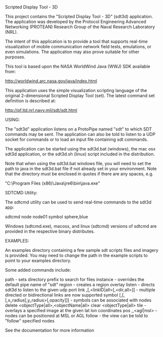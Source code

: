 Scripted Display Tool - 3D

This project contains the "Scripted Display Tool - 3D" (sdt3d)
application.  The application was developed by the Protocol
Engineering Advanced Networking (PROTEAN) Research Group of the Naval
Research Laboratory (NRL).

The intent of this application is to provide a tool that supports
real-time visualization of mobile communication network field tests,
emulations, or even simulations.  The application may also prove
suitable for other purposes.

This tool is based upon the NASA WorldWind Java (WWJ) SDK available
from:

<http://worldwind.arc.nasa.gov/java/index.html> 

This application uses the simple visualization scripting language of
the original 2-dimensional Scripted Display Tool (set).  The latest
command set definition is described at:

http://pf.itd.nrl.navy.mil/sdt/sdt.html

USING:

The "sdt3d" application listens on a ProtoPipe named "sdt" to which
SDT commands may be sent.  The application can also be told to listen
to a UDP socket for commands or to load an input file containing sdt
commands.

The application can be started using the sdt3d.bat (windows), the mac
osx sdt3d application, or the sdt3d.sh (linux) script included in the
distribution.

Note that when using the sdt3d.bat windows file, you will need to set
the path to java in the sdt3d.bat file if not already set in your
environment.  Note that the directory must be enclosed in quotes if
there are any spaces, e.g. 

"C:\Program Files (x86)\Java\jre6\bin\java.exe"

SDTCMD Utility:

The sdtcmd utility can be used to send real-time commands to the sdt3d app:

sdtcmd node node01 symbol sphere,blue

Windows (sdtcmd.exe), macosx, and linux (sdtcmd) versions of sdtcmd are provided in the respective binary distributes.

EXAMPLES:

An examples directory containing a few sample sdt scripts files and
imagery is provided.  You may need to change the path in the example
scripts to point to your examples directory.

Some added commands include:

path <imageFilePath> - sets directory prefix to search for files
instance <instanceName> - overrides the default pipe name of "sdt"
region <regionName> <attributes> - creates a region overlay
listen <udpPort> - directs sdt3d to listen to the given udp port
link <node1>,<node1>[,<linkID|all>[,<dir,all>]] - multiple directed or
bidirectional links are now supported
symbol <symbolType>[,<color>[,<thickness>[,x_radius[,y_radius>[,opacity]]] - symbols can be associated with nodes
delete <objectType|all>,<objectName|all>
clear <objectType|all>
tile <imageTile> <attributes> - overlays a specified image at the given
lat lon coordinates
pos <lon>,<lat>,<agl|msl> - nodes can be positioned at MSL or AGL
follow <nodeName> - the view can be told to "follow" specified nodes 

See the documentation for more information

